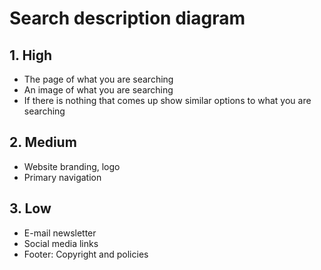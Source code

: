 # Search description diagram

## 1. High

- The page of what you are searching
- An image of what you are searching
- If there is nothing that comes up show similar options to what you are searching


## 2. Medium

- Website branding, logo
- Primary navigation


## 3. Low

- E-mail newsletter
- Social media links
- Footer: Copyright and policies
